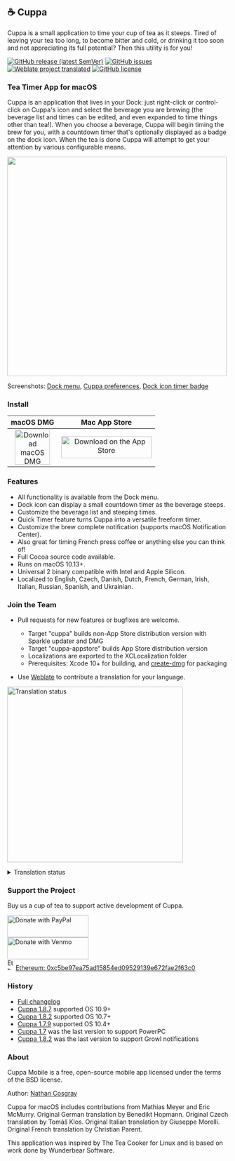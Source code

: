 ## ☕ Cuppa

Cuppa is a small application to time your cup of tea as it steeps. Tired of leaving your tea too long, to become bitter and cold, or drinking it too soon and not appreciating its full potential? Then this utility is for you!

[![GitHub release (latest SemVer)](https://img.shields.io/github/v/release/ncosgray/cuppa?label=latest%20version&sort=semver)](https://github.com/ncosgray/cuppa/releases)
[![GitHub issues](https://img.shields.io/github/issues/ncosgray/cuppa?color=red)](https://github.com/ncosgray/cuppa/issues)
[![Weblate project translated](https://img.shields.io/weblate/progress/cuppa?color=green&server=https%3A%2F%2Fhosted.weblate.org)](https://hosted.weblate.org/engage/cuppa/)
[![GitHub license](https://img.shields.io/github/license/ncosgray/cuppa?color=lightgrey)](https://github.com/ncosgray/cuppa/blob/master/LICENSE.txt)

### Tea Timer App for macOS

Cuppa is an application that lives in your Dock: just right-click or control-click on Cuppa's icon and select the beverage you are brewing (the beverage list and times can be edited, and even expanded to time things other than tea!). When you choose a beverage, Cuppa will begin timing the brew for you, with a countdown timer that's optionally displayed as a badge on the dock icon. When the tea is done Cuppa will attempt to get your attention by various configurable means.

<img src="https://www.nathanatos.com/software/images/Cuppa-notification-small.png" width="500" />

Screenshots: [Dock menu](https://www.nathanatos.com/software/images/Cuppa-dock-menu.png), [Cuppa preferences](https://www.nathanatos.com/software/images/Cuppa-preferences.png), [Dock icon timer badge](https://www.nathanatos.com/software/images/Cuppa-timer.png)

### Install

| macOS DMG | Mac App Store |
| :--: | :--: |
| <a href="https://github.com/ncosgray/cuppa/releases/latest"><img src="https://www.nathanatos.com/software/images/file-zip-icon.png" alt="Download macOS DMG" width="80" height="80"/></a> | <a href="https://itunes.apple.com/us/app/cuppa-tea-timer/id1297865739"><img src="https://www.nathanatos.com/software/images/mac-app-store-badge.png" alt="Download on the App Store" width="206" height="50"/></a> |

### Features

- All functionality is available from the Dock menu.
- Dock icon can display a small countdown timer as the beverage steeps.
- Customize the beverage list and steeping times.
- Quick Timer feature turns Cuppa into a versatile freeform timer.
- Customize the brew complete notification (supports macOS Notification Center).
- Also great for timing French press coffee or anything else you can think of!
- Full Cocoa source code available.
- Runs on macOS 10.13+.
- Universal 2 binary compatible with Intel and Apple Silicon.
- Localized to English, Czech, Danish, Dutch, French, German, Irish, Italian, Russian, Spanish, and Ukrainian.

### Join the Team

- Pull requests for new features or bugfixes are welcome.
  - Target "cuppa" builds non-App Store distribution version with Sparkle updater and DMG
  - Target "cuppa-appstore" builds App Store distribution version
  - Localizations are exported to the XCLocalization folder
  - Prerequisites: Xcode 10+ for building, and [create-dmg](https://github.com/create-dmg/create-dmg) for packaging

- Use [Weblate](https://hosted.weblate.org/engage/cuppa/) to contribute a translation for your language.

<a href="https://hosted.weblate.org/engage/cuppa/" target="_blank" rel="noopener"><img src="https://hosted.weblate.org/widgets/cuppa/-/open-graph.png" alt="Translation status" width="400"></a>

<details>
  <summary>Translation status</summary>

#### macOS app:

[![macOS app](https://hosted.weblate.org/widgets/cuppa/-/cuppa-macos-app/multi-auto.svg)](https://hosted.weblate.org/projects/cuppa/cuppa-macos-app/)

#### macOS app help:

[![macOS app help](https://hosted.weblate.org/widgets/cuppa/-/cuppa-macos-app-help/multi-auto.svg)](https://hosted.weblate.org/projects/cuppa/cuppa-macos-app-help/)

</details>

### Support the Project

Buy us a cup of tea to support active development of Cuppa.

<a href="https://paypal.me/ncosgray"><img src="https://www.nathanatos.com/software/images/paypal-badge.png" alt="Donate with PayPal" width="185" height="50"/></a><br/>
<a href="https://venmo.com/nathancosgray"><img src="https://www.nathanatos.com/software/images/venmo-badge.png" alt="Donate with Venmo" width="185" height="50"/></a><br/>
<img src="https://www.nathanatos.com/software/images/ethereum-logo.png" alt="Ethereum Logo" width="15" height="25"/> <a href="ethereum:0xc5be97ea75ad15854ed09529139e672fae2f63c0">Ethereum: 0xc5be97ea75ad15854ed09529139e672fae2f63c0</a><br/>

### History

- [Full changelog](https://github.com/ncosgray/Cuppa/blob/master/source/main.m)
- [Cuppa 1.8.7](https://www.nathanatos.com/software/downloads/Cuppa-1.8.7.zip) supported OS 10.9+
- [Cuppa 1.8.2](https://www.nathanatos.com/software/downloads/Cuppa-1.8.2.zip) supported OS 10.7+
- [Cuppa 1.7.9](https://www.nathanatos.com/software/downloads/Cuppa-1.7.9.zip) supported OS 10.4+
- [Cuppa 1.7](https://www.nathanatos.com/software/downloads/Cuppa-1.7.zip) was the last version to support PowerPC
- [Cuppa 1.8.2](https://www.nathanatos.com/software/downloads/Cuppa-1.8.2.zip) was the last version to support Growl notifications

### About

Cuppa Mobile is a free, open-source mobile app licensed under the terms of the BSD license.

Author: [Nathan Cosgray](https://www.nathanatos.com)

Cuppa for macOS includes contributions from Mathias Meyer and Eric McMurry. Original German translation by Benedikt Hopmann. Original Czech translation by Tomáš Klos. Original Italian translation by Giuseppe Morelli. Original French translation by Christian Parent.

This application was inspired by The Tea Cooker for Linux and is based on work done by Wunderbear Software.

